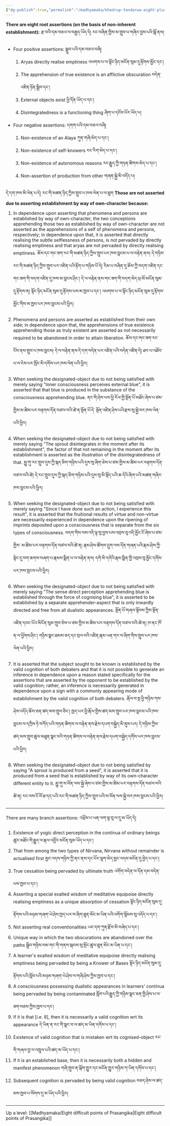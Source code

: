 ```yaml
---
{"dg-publish":true,"permalink":"/madhyamaka/khedrup-tendarwa-eight-plus-twelve-difficult-points/"}
---
```


**There are eight root assertions (on the basis of non-inherent establishment):** 
རྩ་བའི་དམ་བཅའ་ལ་བརྒྱད་ཡོད་དེ། རང་བཞིན་གྱིས་མ་གྲུབ་པ་གཞིར་བྱས་པའི་སྒོ་ནས།
- Four positive assertions: སྒྲུབ་པའི་དམ་བཅའ་བཞི།
	1. Aryas directly realise emptiness འཕགས་པ་ལ་སྟོང་ཉིད་མངོན་སུམ་དུ་རྟོགས་མྱོང་དང༌།
	2. The apprehension of true existence is an afflictive obscuration བདེན་འཛིན་ཉོན་སྒྲིབ་དང༌།
	3. External objects exist ཕྱི་དོན་ཡོད་པ་དང༌།
	4. Disintegratedness is a functioning thing ཞིག་པ་དངོས་པོར་ཡོད་པ།
- Four negative assertions: དགག་པའི་དམ་བཅའ་བཞི།
	1. Non-existence of an Alaya ཀུན་གཞི་མེད་པ་དང༌།
	2. Non-existence of self-knowers རང་རིག་མེད་པ་དང༌།
	3. Non-existence of autonomous reasons རང་རྒྱུད་ཀྱི་གཏན་ཚིགས་མེད་པ་དང༌།
	4. Non-assertion of production from other གཞན་སྐྱེ་མི་འདོད་པ།

དེ་དག་ཁས་མི་ལེན་པ་དེ། རང་གི་མཚན་ཉིད་ཀྱིས་གྲུབ་པ་ཁས་ལེན་པ་ལ་ཐུག
**Those are not asserted due to asserting establishment by way of own-character because:**
1. In dependence upon asserting that phenomena and persons are established by way of own-character, the two conceptions apprehending those two as established by way of own-character are not asserted as the apprehensions of a self of phenomena and persons, respectively; in dependence upon that, it is asserted that directly realising the subtle selflessness of persons, is not pervaded by directly realising emptiness and that aryas are not pervaded by directly realising emptiness.
   ཆོས་དང་གང་ཟག་རང་གི་མཚན་ཉིད་ཀྱིས་གྲུབ་པར་ཁས་བླངས་པ་ལ་བརྟེན་ནས། དེ་གཉིས་རང་གི་མཚན་ཉིད་ཀྱིས་གྲུབ་པར་འཛིན་པའི་རྟོག་པ་གཉིས་པོ་དེ།
   རིམ་པ་བཞིན་དུ་ཆོས་ཀྱི་བདག་འཛིན་དང་གང་ཟག་གི་བདག་འཛིན་དུ་ཁས་མ་བླངས་ཤིང༌། དེ་ལ་བརྟེན་ནས་གང་ཟག་གི་བདག་མེད་ཕྲ་མོ་མངོན་སུམ་དུ་རྟོགས་ན། 
   སྟོང་ཉིད་མངོན་སུམ་དུ་རྟོགས་པས་མ་ཁྱབ་པ་དང༌། འཕགས་པ་ལ་སྟོང་ཉིད་མངོན་སུམ་དུ་རྟོགས་མྱོང་གིས་མ་ཁྱབ་པར་ཁས་བླངས་པའི་ཕྱིར། <br><br>
2. Phenomena and persons are asserted as established from their own side; in dependence upon that, the apprehensions of true existence apprehending those as truly existent are asserted as not necessarily required to be abandoned in order to attain liberation. ཆོས་དང་གང་ཟག་རང་ངོས་ནས་གྲུབ་པ་ཁས་བླངས། 
   དེ་ལ་བརྟེན་ནས་དེ་དག་བདེན་པར་འཛིན་པའི་བདེན་འཛིན་དེ། ཐར་པ་འཐོབ་པ་ལ་ངེས་པར་སྤོང་མི་དགོས་པར་ཁས་ལེན་པའི་ཕྱིར།<br><br>
3. When seeking the designated-object due to not being satisfied with merely saying "Inner consciousness perceives external blue", it is asserted that that blue is produced in the substance of the consciousness apprehending blue. ནང་གི་ཤེས་པས་ཕྱི་རོལ་གྱི་སྔོན་པོ་མཐོང་ཞེས་པ་ཙམ་གྱིས་མ་ཚིམ་པར་བརྟགས་དོན་བཙལ་བའི་ཚེ་ན་སྔོན་པོ་དེ་
   སྔོན་འཛིན་ཤེས་པའི་རྫས་སུ་སྐྱེ་བར་ཁས་ལེན་པའི་ཕྱིར།<br><br>
4. When seeking the designated-object due to not being satisfied with merely saying "The sprout disintegrates in the moment after its establishment", the factor of that not remaining in the moment after its establishment is asserted as the illustration of the disintegratedness of that.
   མྱུ་གུ་རང་གྲུབ་དུས་ཀྱི་སྐད་ཅིག་གཉིས་པའི་དུས་སུ་ཞིག་ཅེས་པ་ཙམ་གྱིས་མ་ཚིམ་པར་བརྟགས་དོན་བཙལ་བའི་ཚེ། 
   དེ་རང་གྲུབ་དུས་ཀྱི་སྐད་ཅིག་གཉིས་པའི་དུས་སུ་མི་སྡོད་པའི་ཆ་དེའི་ཞིག་པའི་མཚན་གཞིར་ཁས་བླངས་པའི་ཕྱིར།<br><br>
5. When seeking the designated-object due to not being satisfied with merely saying "Since I have done such an action, I experience this result", it is asserted that the fruitional results of virtue and non-virtue are necessarily experienced in dependence upon the ripening of imprints deposited upon a consciousness that is separate from the six types of consciousness. བདག་གིས་ལས་འདི་ལྟ་བུ་བྱས་པས་འབྲས་བུ་འདི་མྱོང་ངོ་ཞེས་པ་ཙམ་གྱིས་
   མ་ཚིམ་པར་བརྟགས་དོན་བཙལ་བའི་ཚེ་ན། རྣམ་ཤེས་ཚོགས་དྲུག་ལས་དོན་གཞན་པའི་རྣམ་ཤེས་ཀྱི་སྟེང་དུ་བག་ཆགས་བཞག་པ་རྣམས་སྨིན་པ་ལ་བརྟེན་ནས། 
   དགེ་མི་དགེའི་རྣམ་སྨིན་གྱི་འབྲས་བུ་མྱོང་དགོས་པར་ཁས་བླངས་པའི་ཕྱིར།<br><br>
6. When seeking the designated-object due to not being satisfied with merely saying "The sense direct perception apprehending blue is established through the force of cognising blue", it is asserted to be established by a separate apprehender-aspect that is only inwardly directed and free from all dualistic appearances. སྔོན་པོ་གཞལ་སྟོབས་ཀྱིས་སྔོན་འཛིན་དབང་པོའ་ིམངོན་སུམ་གྲུབ་ཅེས་པ་ཙམ་གྱིས་མ་ཚིམ་པར་བརྟགས་དོན་བཙལ་བའི་ཚེ་ན། 
   ཁ་ནང་ཁོ་ན་ལ་ཕྱོགས་ཤིང༌། གཉིས་སྣང་ཐམས་ཅད་དང་བྲལ་བའི་འཛིན་རྣམ་ཡན་གར་བ་ཞིག་གིས་གྲུབ་པར་ཁས་ལེན་པའི་ཕྱིར།<br><br>
7. It is asserted that the subject sought to be known is established by the valid cognition of both debaters and that it is not possible to generate an inference in dependence upon a reason stated specifically for the assertions that are asserted by the opponent to be established by the valid cognition; rather, an inference is necessarily generated in dependence upon a sign with a commonly appearing mode of establishment by the valid cognition of both debaters. རྒོལ་བ་སྔ་ཕྱི་གཉིས་ཀས་ཤེས་འདོད་ཆོས་ཅན་ཚད་མས་གྲུབ་ཅིང༌། 
   ཁྱད་པར་ཕྱི་རྒོལ་གྱིས་ཚད་མས་གྲུབ་པར་ཁས་བླངས་པའི་ཁས་བླངས་ལ་དཀྲིས་ཏེ་བཀོད་པའི་གཏན་ཚིགས་ལ་བརྟེན་ནས་རྗེས་དཔག་བསྐྱེད་མི་ནུས་པར། 
   དེ་གཉིས་ཀྱིས་ཚད་མས་གྲུབ་ཚུལ་མཐུན་སྣང་བའི་གཏན་ཚིགས་ལ་བརྟེན་ནས་རྗེས་དཔག་བསྐྱེད་དགོས་པར་ཁས་བླངས་པའི་ཕྱིར།<br><br>
8. When seeking the designated-object due to not being satisfied by saying "A sprout is produced from a seed", it is asserted that it is produced from a seed that is established by way of its own-character different entity to it. མྱུ་གུ་ས་བོན་ལས་སྐྱེ་ཞེས་པ་ཙམ་གྱིས་མ་ཚིམ་པར་བརྟགས་དོན་བཙལ་བའི་ཚེ་ན། 
   རང་ལས་ངོ་བོ་ཐ་དད་པའི་རང་གི་མཚན་ཉིད་ཀྱིས་གྲུབ་པའི་ས་བོན་ལས་སྐྱེ་བར་ཁས་བླངས་པའི་ཕྱིར།


---
There are many branch assertions: འཕྲོས་པ་ཡན་ལག་ལྟ་བུ་ལ་དུ་མ་ཡོད་དེ།
1. Existence of yogic direct perception in the continua of ordinary beings
   ཚུར་མཐོང་གི་རྒྱུད་ལ་རྣལ་འབྱོར་མངོན་སུམ་ཡོད་པ་དང༌།
2. That from among the two types of Nirvana, Nirvana without remainder is actualised first
   མྱང་འདས་གཉིས་ཀྱི་ནང་ནས་དང་པོར་ལྷག་མེད་མྱང་འདས་མངོན་དུ་བྱེད་པ་དང༌།
3. True cessation being pervaded by ultimate truth འགོག་བདེན་ལ་དོན་དམ་བདེན་པས་ཁྱབ་པ་དང༌།
4. Asserting a special exalted wisdom of meditative equipoise directly realising emptiness as a unique absorption of cessation སྟོང་ཉིད་མངོན་སུམ་དུ་རྟོགས་པའི་མཉམ་གཞག་ཡེ་ཤེས་ཁྱད་པར་བ་ཞིག་ཐུན་མོང་མ་ཡིན་པའི་འགོག་སྙོམས་སུ་འདོད་པ་དང༌།
5. Not asserting real conventionalities ཡང་དག་ཀུན་རྫོབ་མི་བཞེད་པ་དང༌།
6. Unique way in which the two obscurations are abandoned over the paths
   སྒྲིབ་གཉིས་ལམ་གང་གི་གནས་སྐབས་སུ་སྤོང་ཚུལ་ཐུན་མོང་མ་ཡིན་པ་དང༌།
7. A learner's exalted wisdom of meditative equipoise directly realising emptiness being pervaded by being a Knower of Bases སྟོང་ཉིད་མངོན་སུམ་དུ་རྟོགས་པའི་སློབ་པའི་མཉམ་གཞག་ཡེ་ཤེས་ལ་གཞི་ཤེས་ཀྱིས་ཁྱབ་པ་དང༌།
8. A consciousness possessing dualistic appearances in learners' continua being pervaded by being contaminated སློབ་པའི་རྒྱུད་ཀྱི་གཉིས་སྣང་ཅན་གྱི་ཤེས་པ་ལ་ཟག་བཅས་ཀྱིས་ཁྱབ་པ་དང༌།
9. If it is that [i.e. 8], then it is necessarily a valid cognition wrt its appearance
   དེ་ཡིན་ན་རང་གི་སྣང་བ་ལ་ཚད་མ་ཡིན་དགོས་པ་དང༌།
10. Existence of valid cognition that is mistaken wrt its cognised-object 
    རང་གི་གཞལ་བྱ་ལ་འཁྲུལ་པའི་ཚད་མ་ཡོད་པ་དང༌།
11. If it is an established base, then it is necessarily both a hidden and manifest phenomenon
    གཞི་གྲུབ་ན་ལྐོག་གྱུར་དང་མངོན་གྱུར་གཉིས་ཀ་ཡིན་དགོས་པ་དང༌།
12. Subsequent cognition is pervaded by being valid cognition བཅད་ཤེས་ལ་ཚད་མས་ཁྱབ་པ་སོགས་དུ་མ་ཡོད་པའི་ཕྱིར།


 


---
Up a level: [[Madhyamaka/Eight difficult points of Prasangika\|Eight difficult points of Prasangika]]